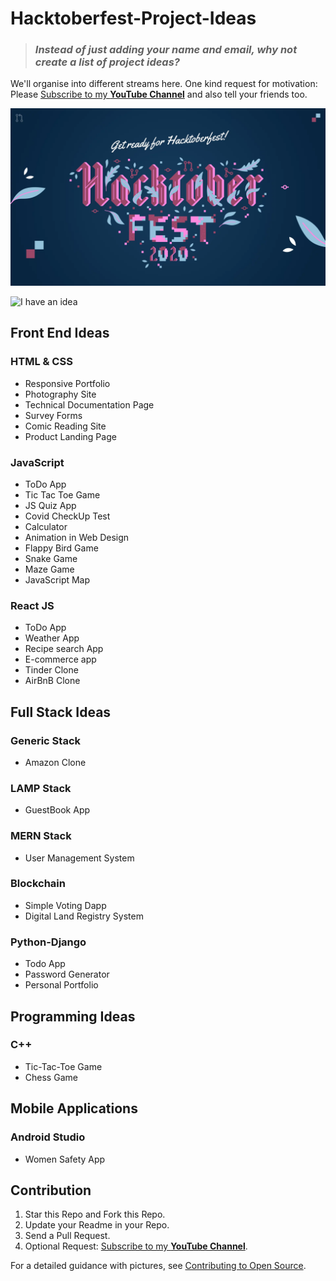 # Hacktoberfest-Project-Ideas

> ### *Instead of just adding your name and email, why not create a list of project ideas?*

We'll organise into different streams here. One kind request for motivation: Please [Subscribe to my **YouTube Channel**](https://www.youtube.com/praveenscience?sub_confirmation=1) and also tell your friends too.

![Hacktoberfest Logo](./hacktoberfest.webp)

![I have an idea](https://i.imgur.com/rEXOauT.png)

## Front End Ideas

### HTML & CSS

* Responsive Portfolio
* Photography Site
* Technical Documentation Page
* Survey Forms
* Comic Reading Site
* Product Landing Page

### JavaScript

* ToDo App
* Tic Tac Toe Game
* JS Quiz App
* Covid CheckUp Test
* Calculator
* Animation in Web Design
* Flappy Bird Game
* Snake Game
* Maze Game
* JavaScript Map

### React JS

* ToDo App
* Weather App
* Recipe search App
* E-commerce app
* Tinder Clone
* AirBnB Clone

## Full Stack Ideas

### Generic Stack

* Amazon Clone

### LAMP Stack

* GuestBook App

### MERN Stack

* User Management System

### Blockchain

* Simple Voting Dapp
* Digital Land Registry System

### Python-Django

* Todo App
* Password Generator
* Personal Portfolio

## Programming Ideas

### C++

* Tic-Tac-Toe Game
* Chess Game

## Mobile Applications

### Android Studio

* Women Safety App

## Contribution

1. Star this Repo and Fork this Repo.
2. Update your Readme in your Repo.
3. Send a Pull Request.
4. Optional Request: [Subscribe to my **YouTube Channel**](https://www.youtube.com/praveenscience?sub_confirmation=1).

For a detailed guidance with pictures, see [Contributing to Open Source](https://github.com/CatsInTech/Rezume/blob/master/CONTRIBUTING.md).

